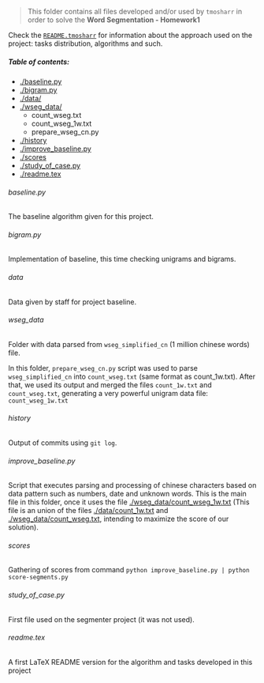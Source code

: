 > This folder contains all files developed and/or used by `tmosharr` in order to solve the **Word Segmentation - Homework1**

Check the [`README.tmosharr`](../answer/README.tmosharr) for information about the approach used on the project: tasks distribution, algorithms and such.

##### Table of contents:
  - [./baseline.py](#baselinepy)
  - [./bigram.py](#bigram.py)
  - [./data/](#data)
  - [./wseg_data/](#wseg_data)
    - count_wseg.txt
    - count_wseg_1w.txt
    - prepare_wseg_cn.py
  - [./history](history)
  - [./improve_baseline.py](#improve_baselinepy)
  - [./scores](#scores)
  - [./study_of_case.py](#study_of_case.py)
  - [./readme.tex](#readmetex)

###### baseline.py
The baseline algorithm given for this project.

###### bigram.py
Implementation of baseline, this time checking unigrams and bigrams.

###### data
Data given by staff for project baseline.

###### wseg_data
Folder with data parsed from `wseg_simplified_cn` (1 million chinese words) file.

In this folder, `prepare_wseg_cn.py` script was used to parse `wseg_simplified_cn` into `count_wseg.txt` (same format as count_1w.txt). After that, we used its output and merged the files `count_1w.txt` and `count_wseg.txt`, generating a very powerful unigram data file: `count_wseg_1w.txt`

###### history
Output of commits using `git log`.

###### improve_baseline.py
 Script that executes parsing and processing of chinese characters based on data pattern such as numbers, date and unknown words. This is the main file in this folder, once it uses the file [./wseg_data/count_wseg_1w.txt](wseg_data/count_wseg_1w.txt) (This file is an union of the files [./data/count_1w.txt](data/count_1w.txt) and [./wseg_data/count_wseg.txt](wseg_data/count_wseg.txt), intending to maximize the score of our solution).

###### scores
Gathering of scores from command `python improve_baseline.py | python score-segments.py`

###### study_of_case.py
First file used on the segmenter project (it was not used).

###### readme.tex
A first LaTeX README version for the algorithm and tasks developed in this project
